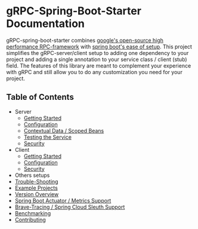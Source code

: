 # gRPC-Spring-Boot-Starter Documentation

gRPC-spring-boot-starter combines [google's open-source high performance RPC-framework](https://grpc.io) with
[spring boot's ease of setup](https://spring.io/projects/spring-boot).
This project simplifies the gRPC-server/client setup to adding one dependency to your project and adding a single
annotation to your service class / client (stub) field.
The features of this library are meant to complement your experience with gRPC and still allow you to do any
customization you need for your project.

## Table of Contents

- Server
  - [Getting Started](server/getting-started)
  - [Configuration](server/configuration)
  - [Contextual Data / Scoped Beans](server/contextual-data)
  - [Testing the Service](server/testing)
  - [Security](server/security)
- Client
  - [Getting Started](client/getting-started)
  - [Configuration](client/configuration)
  - [Security](client/security)
- Others setups
- [Trouble-Shooting](trouble-shooting)
- [Example Projects](examples)
- [Version Overview](versions)
- [Spring Boot Actuator / Metrics Support](actuator)
- [Brave-Tracing / Spring Cloud Sleuth Support](brave)
- [Benchmarking](benchmarking)
- [Contributing](contributions)
